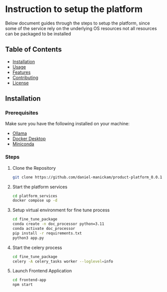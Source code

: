# Instruction to setup the platform

Below document guides through the steps to setup the platform, since some of the service rely on the underlying OS resources
not all resources can be packaged to be installed

## Table of Contents
- [Installation](#installation)
- [Usage](#usage)
- [Features](#features)
- [Contributing](#contributing)
- [License](#license)

## Installation

### Prerequisites

Make sure you have the following installed on your machine:
- [Ollama](https://ollama.ai/download)
- [Docker Desktop](https://www.docker.com/products/docker-desktop/)
- [Miniconda](https://docs.conda.io/en/latest/miniconda.html)

### Steps

1. Clone the Repository
   ```bash
   git clone https://github.com/daniel-manickam/product-platform_0.0.1.git

2. Start the platform services
   ```bash
   cd platform_services
   docker compose up -d
   
3. Setup virtual environment for fine tune process
   ```bash
   cd fine_tune_package
   conda create -n doc_processor python=3.11
   conda activate doc_processor
   pip install -r requirements.txt
   python3 app.py
   
4. Start the celery process
   ```bash
   cd fine_tune_package
   celery -A celery_tasks worker --loglevel=info
   
5. Launch Frontend Application
   ```bash
   cd frontend-app
   npm start

